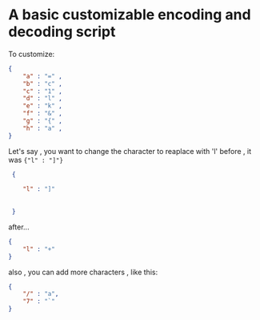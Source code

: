 # A basic customizable encoding and decoding script

To customize:
```json
{
    "a" : "=" ,
    "b" : "c" ,
    "c" : "1" ,
    "d" : "l" ,
    "e" : "k" ,
    "f" : "&" ,
    "g" : "{" ,
    "h" : "a" ,
}
```
Let's say , you want to change the character to reaplace with 'l'
before , it was ``{"l" : "]"}`` 
```json
 {
    
    "l" : "]"
    
    
 }
```

after... 

```json
{
    "l" : "+"
}
```

also , you can add more characters , like this:

```json
{
    "/" : "a",
    "7" : "`"
}
```